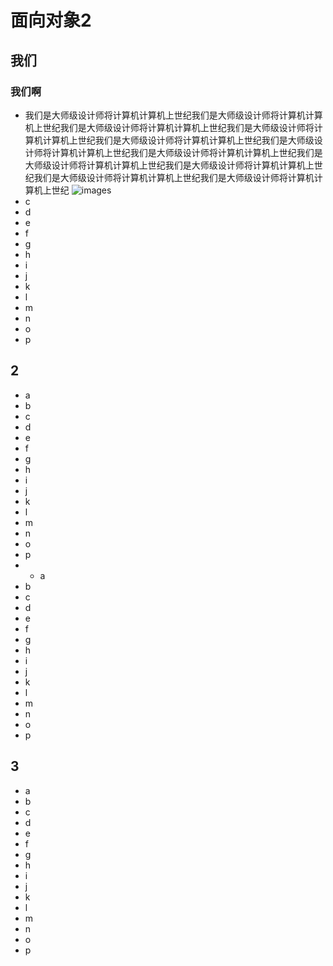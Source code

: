 # 面向对象2
## 我们
### 我们啊
* 我们是大师级设计师将计算机计算机上世纪我们是大师级设计师将计算机计算机上世纪我们是大师级设计师将计算机计算机上世纪我们是大师级设计师将计算机计算机上世纪我们是大师级设计师将计算机计算机上世纪我们是大师级设计师将计算机计算机上世纪我们是大师级设计师将计算机计算机上世纪我们是大师级设计师将计算机计算机上世纪我们是大师级设计师将计算机计算机上世纪我们是大师级设计师将计算机计算机上世纪我们是大师级设计师将计算机计算机上世纪
![images](/images/java/java-basic-exception-2.jpg)
* c
* d
* e
* f
* g
* h
* i
* j
* k
* l
* m
* n
* o
* p
## 2
* a
* b
* c
* d
* e
* f
* g
* h
* i
* j
* k
* l
* m
* n
* o
* p
* * a
* b
* c
* d
* e
* f
* g
* h
* i
* j
* k
* l
* m
* n
* o
* p
## 3
* a
* b
* c
* d
* e
* f
* g
* h
* i
* j
* k
* l
* m
* n
* o
* p